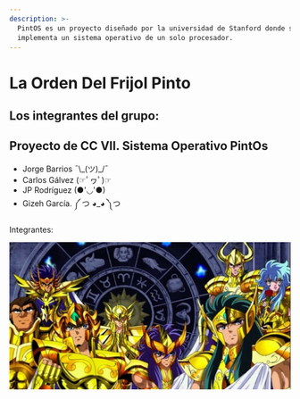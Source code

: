 ```yaml
---
description: >-
  PintOS es un proyecto diseñado por la universidad de Stanford donde se
  implementa un sistema operativo de un solo procesador.
---
```


# La Orden Del Frijol Pinto

## Los integrantes del grupo:

## Proyecto de CC VII. Sistema Operativo PintOs

* Jorge Barrios ¯\\_\(ツ\)\_/¯ 
* Carlos Gálvez \(☞ﾟヮﾟ\)☞
* JP Rodríguez \(●'◡'●\)
* Gizeh García. ༼ つ ◕\_◕ ༽つ

Integrantes:

![Los Caballeros Dorados](.gitbook/assets/image%20%282%29.png)

